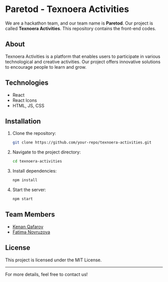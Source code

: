 ﻿# Paretod - Texnoera Activities

We are a hackathon team, and our team name is **Paretod**. Our project is called **Texnoera Activities**.
This repository contains the front-end codes.

## About

Texnoera Activities is a platform that enables users to participate in various technological and creative activities. Our project offers innovative solutions to encourage people to learn and grow.

## Technologies

- React
- React Icons
- HTML, JS, CSS

## Installation

1. Clone the repository:
   ```sh
   git clone https://github.com/your-repo/texnoera-activities.git
   ```
2. Navigate to the project directory:
   ```sh
   cd texnoera-activities
   ```
3. Install dependencies:
   ```sh
   npm install
   ```
4. Start the server:
   ```sh
   npm start
   ```

## Team Members

- [Kenan Qafarov](https://github.com/kenanqafarov)
- [Fatimə Novruzova](https://github.com/fatimanvrzz)


## License

This project is licensed under the MIT License.

---

For more details, feel free to contact us!
